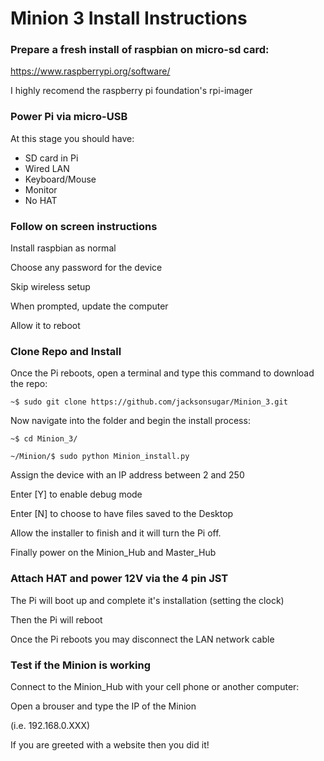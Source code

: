 # Minion 3 Install Instructions

### Prepare a fresh install of raspbian on micro-sd card:

https://www.raspberrypi.org/software/

I highly recomend the raspberry pi foundation's rpi-imager

### Power Pi via micro-USB

At this stage you should have:

- SD card in Pi
- Wired LAN
- Keyboard/Mouse
- Monitor
- No HAT

### Follow on screen instructions

Install raspbian as normal

Choose any password for the device

Skip wireless setup

When prompted, update the computer

Allow it to reboot

### Clone Repo and Install

Once the Pi reboots, open a terminal and type this command to download the repo:


  `~$ sudo git clone https://github.com/jacksonsugar/Minion_3.git`
  
Now navigate into the folder and begin the install process:
  
  `~$ cd Minion_3/`
  
  `~/Minion/$ sudo python Minion_install.py`
  
  Assign the device with an IP address between 2 and 250
  
  Enter [Y] to enable debug mode
  
  Enter [N] to choose to have files saved to the Desktop
  
  Allow the installer to finish and it will turn the Pi off.
  
  Finally power on the Minion_Hub and Master_Hub
  
  ### Attach HAT and power 12V via the 4 pin JST
  
  The Pi will boot up and complete it's installation (setting the clock)
  
  Then the Pi will reboot
  
  Once the Pi reboots you may disconnect the LAN network cable
  
  ### Test if the Minion is working
  
  Connect to the Minion_Hub with your cell phone or another computer:
  
  Open a brouser and type the IP of the Minion
  
  (i.e. 192.168.0.XXX)
  
  If you are greeted with a website then you did it!
  
  
  
  
  
